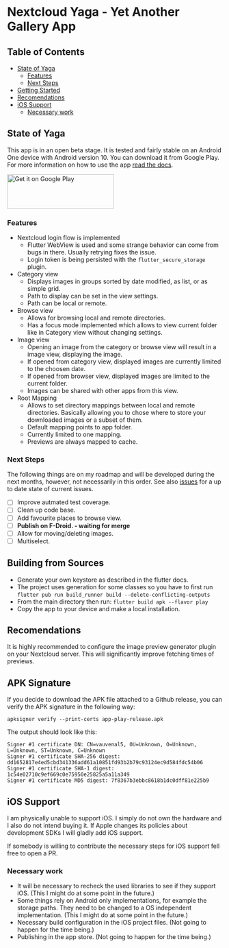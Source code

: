 # Nextcloud Yaga - Yet Another Gallery App

## Table of Contents
* [State of Yaga](#state-of-yaga)
    * [Features](#features)
    * [Next Steps](#next-steps)
* [Getting Started](#getting-started)
* [Recomendations](#recomendations)
* [iOS Support](#ios-support)
    * [Necessary work](#necessary-work)

## State of Yaga

This app is in an open beta stage. It is tested and fairly stable on an Android One device with Android version 10. You can download it from Google Play. For more information on how to use the app [read the docs](https://vauvenal5.github.io/yaga/).

[<img src="https://play.google.com/intl/en_us/badges/images/generic/en_badge_web_generic.png"
    alt="Get it on Google Play"
    height="80"
    width="250">](https://play.google.com/store/apps/details?id=com.github.vauvenal5.yaga)

### Features
- Nextcloud login flow is implemented
    - Flutter WebView is used and some strange behavior can come from bugs in there. Usually retrying fixes the issue.
    - Login token is being persisted with the `flutter_secure_storage` plugin.
- Category view
    - Displays images in groups sorted by date modified, as list, or as simple grid.
    - Path to display can be set in the view settings.
    - Path can be local or remote.
- Browse view
    - Allows for browsing local and remote directories.
    - Has a focus mode implemented which allows to view current folder like in Category view without changing settings.
- Image view
    - Opening an image from the category or browse view will result in a image view, displaying the image.
    - If opened from category view, displayed images are currently limited to the choosen date.
    - If opened from browser view, displayed images are limited to the current folder.
    - Images can be shared with other apps from this view.
- Root Mapping
    - Allows to set directory mappings between local and remote directories. Basically allowing you to chose where to store your downloaded images or a subset of them.
    - Default mapping points to app folder.
    - Currently limited to one mapping.
    - Previews are always mapped to cache.

### Next Steps
The following things are on my roadmap and will be developed during the next months, however, not necessarily in this order. See also [issues](https://github.com/vauvenal5/yaga/issues) for a up to date state of current issues.
- [ ] Improve autmated test coverage.
- [ ] Clean up code base.
- [ ] Add favourite places to browse view.
- [ ] **Publish on F-Droid. - waiting for merge**
- [ ] Allow for moving/deleting images.
- [ ] Multiselect.

## Building from Sources

- Generate your own keystore as described in the flutter docs.
- The project uses generation for some classes so you have to first run `flutter pub run build_runner build --delete-conflicting-outputs`
- From the main directory then run: `flutter build apk --flavor play`
- Copy the app to your device and make a local installation.

## Recomendations

It is highly recommended to configure the image preview generator plugin on your Nextcloud server. This will significantly improve fetching times of previews.

## APK Signature

If you decide to download the APK file attached to a Github release, you can verify the APK signature in the following way:
```
apksigner verify --print-certs app-play-release.apk
```

The output should look like this:
```
Signer #1 certificate DN: CN=vauvenal5, OU=Unknown, O=Unknown, L=Unknown, ST=Unknown, C=Unknown
Signer #1 certificate SHA-256 digest: dd1652817e4ed5cbd341336add61a10851fd93b2b79c93124ec9d584fdc54b06
Signer #1 certificate SHA-1 digest: 1c54e02710c9ef669c0e75950e25825a5a11a349
Signer #1 certificate MD5 digest: 7f8367b3ebbc8618b1dc0dff81e225b9
```

## iOS Support

I am physically unable to support iOS. I simply do not own the hardware and I also do not intend buying it. If Apple changes its policies about development SDKs I will gladly add iOS support.

If somebody is willing to contribute the necessary steps for iOS support fell free to open a PR. 

### Necessary work
- It will be necessary to recheck the used libraries to see if they support iOS. (This I might do at some point in the future.)
- Some things rely on Android only implementations, for example the storage paths. They need to be changed to a OS independent implementation. (This I might do at some point in the future.)
- Necessary build configuration in the iOS project files. (Not going to happen for the time being.)
- Publishing in the app store. (Not going to happen for the time being.)

